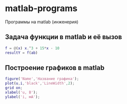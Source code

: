 # matlab-programs
Программы на matlab (инженерия)

## Задача функции в matlab и её вызов
```matlab
f = @(x) x.^3 + 15*x - 10
resultY = f(ab)
```

## Построение графиков в matlab
```matlab
figure('Name','Название графика');
plot(u,i,'black','LineWidth',2);
grid on;
xlabel('u, B');
ylabel('i, мА');
```